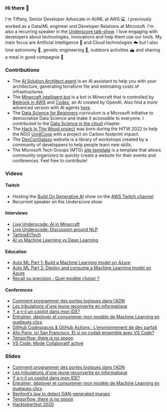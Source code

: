 ### Hi there 👋
I'm Tiffany, Senior Developer Advocate in AI/ML at AWS 💻. I previously worked as a Data/ML engineer and Developer Relations at Microsoft. I'm also a recurring speaker in the [Underscore talk-show](https://www.youtube.com/@Underscore_). I love engaging with developers about technologies, innovations and help them use our tools. My main focus are Artificial Intelligence 🤖 and Cloud technologies ☁️ but I also love astronomy 🚀, genetic engineering 🧬, outdoors activities 🏔️ and sharing a meal in good compagnie 🍲

### Contributions
- The [AI Solution Architect agent](https://github.com/viktoriasemaan/sa-ai-agent) is an AI assistant to help you with your architecture, generating terraform file and estimating costs of infrastructures. 
- The [Minecraft intelligent bot](https://github.com/Amagash/minecraft-ai-python) is a bot in Minecraft that is controlled by [Bedrock in AWS](https://github.com/Amagash/minecraft-ai-python) and [Codex](https://github.com/manekinekko/minecraft-openai), an AI created by OpenAI. Also find a more advanced version with AI agents [here](https://github.com/build-on-aws/amazon-bedrock-minecraft-agent).
- The [Data Science for Beginners](https://github.com/microsoft/Data-Science-For-Beginners) curriculum is a Microsoft initiative to democratize Data Science and make it accessible to everyone. I contributed to the [Data Science in the cloud](https://github.com/microsoft/Data-Science-For-Beginners/tree/main/5-Data-Science-In-Cloud) chapter.
- The [Hack In The Wood project](https://github.com/tagazok/hitw-uni4coop-co2) was born during the HITW 2022 to help the NGO [Uni4Coop](https://uni4coop.com/fr) with a project on Carbon footprint impact.
- The [DevConGalaxy](https://workshops.devcongalaxy.io/) website is a library of workshops created by a community of developpers to help people learn new skills.
- The Microsoft Tech Groups (MTG) [site template](https://github.com/mtg-x/event-template) is a template that allows community organizers to quickly create a website for their events and conferences. Feel free to contribute!
### Videos
#### Twitch
- Hosting the [Build On Generative AI](https://community.aws/livestreams/build-on-generative-ai) show on the [AWS Twitch channel](https://www.twitch.tv/aws)
- Recurrent speaker on the Underscore show
#### Interviews
- [Live Underscode: AI in Minecraft](https://www.youtube.com/watch?v=16cryV3zLKk)
- [Live Underscode: Discussion around NLP](https://www.youtube.com/watch?v=PznWW_716Ys)
- [TartineEtTech](https://www.youtube.com/watch?v=AKyFfeOKHEQ)
- [AI vs Machine Learning vs Deep Learning](https://www.linkedin.com/posts/michaelvirgone_machinelearning-deeplearning-intelligenceartificielle-activity-6724955306314481664-VN1-/)

#### Education
- [Auto ML Part 1: Build a Machine Learning model on Azure](https://www.youtube.com/watch?v=dVBRfZTkbTQ)
- [Auto ML Part 2: Deploy and consume a Machine Learning model on Azure](https://www.youtube.com/watch?v=4zJQOaaL5Z8)
- [Recall ou precision : Quel modèle choisir ?](https://www.youtube.com/watch?v=OiakaQNXrQ0)

#### Conferences
- [Comment programmer des portes logiques dans l'ADN](https://www.youtube.com/watch?v=j0dCH55-6Ck)
- [Les tribulations d'une jeune reconvertie en informatique](https://www.youtube.com/watch?v=CQ7EPfVxF6Q)
- [Y a-t-il un copilot dans mon IDE?](https://www.youtube.com/watch?v=-TadywDKEGk&list=PL5Kprdw8GhxdJhmM3f9NwcxtPJNae2K2Q&index=9)
- [Entraîner, déployer et consommer mon modèle de Machine Learning en quelques clics](https://www.youtube.com/watch?v=TSEv5XN2keE)
- [GitHub Codespaces & GitHub Actions : L’environnement de dev parfait](https://www.youtube.com/watch?v=Dtl6Bg6hRoY)
- [Allo Paris, ici San Francisco. Et si on codait ensemble avec VS Code?](https://www.youtube.com/watch?v=6KR0rNN4coU&t=54s)
- [Tensorflow, there is no spoon](https://www.youtube.com/watch?v=CSFNZ-xKbM0)
- [VS Code: Mode Collaboratif activé](https://mixitconf.org/2019/vs-code-mode-collaboratif-active-)

### Slides
- [Comment programmer des portes logiques dans l'ADN](https://docs.google.com/presentation/d/1DQ2V5vlCk9ye4ysvDX8gPZXDqBfWi8LOBUzvafAh4XY/edit?usp=sharing)
- [Les tribulations d'une jeune reconvertie en informatique](https://slides.com/tiffanysouterre/les-tribulations-d-une-jeune-reconvertie-en-informatique)
- [Y a-t-il un copilot dans mon IDE?](https://slides.com/tiffanysouterre/y-a)
- [Entraîner, déployer et consommer mon modèle de Machine Learning en quelques clics](https://slides.com/tiffanysouterre/deck-b01de2)
- [Benford's law to detect GAN-generated images](https://slides.com/tiffanysouterre/deck-b84405)
- [Tensorflow, there is no spoon](https://slides.com/tiffanysouterre/deck)
- [Hacktoberfest 2020](https://slides.com/tiffanysouterre/deck-55cb51)

<!--
**Amagash/Amagash** is a ✨ _special_ ✨ repository because its `README.md` (this file) appears on your GitHub profile.

Here are some ideas to get you started:

- 🔭 I’m currently working on ...
- 🌱 I’m currently learning ...
- 👯 I’m looking to collaborate on ...
- 🤔 I’m looking for help with ...
- 💬 Ask me about ...
- 📫 How to reach me: ...
- 😄 Pronouns: ...
- ⚡ Fun fact: ...
-->
